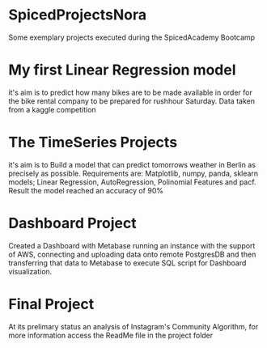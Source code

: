 # SpicedProjectsNora
Some exemplary projects executed during the SpicedAcademy Bootcamp
# My first Linear Regression model 
it's aim is to predict how many bikes are to be made available in order for the bike rental company to be prepared for rushhour Saturday.
Data taken from a kaggle competition

# The TimeSeries Projects
it's aim is to Build a model that can predict tomorrows weather in Berlin as precisely as possible. 
Requirements are: Matplotlib, numpy, panda, sklearn models; Linear Regression, AutoRegression, Polinomial Features and pacf. 
Result the model reached an accuracy of 90%

# Dashboard Project
Created a Dashboard with Metabase running an instance with the support of AWS, connecting and uploading data onto remote PostgresDB and then transferring that data to Metabase to execute SQL script for Dashboard visualization. 

# Final Project 
At its prelimary status an analysis of Instagram's Community Algorithm, for more information access the ReadMe file in the project folder

